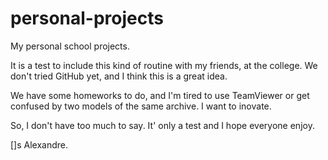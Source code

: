# personal-projects
My personal school projects.

It is a test to include this kind of routine with my friends, at the college. We don't tried GitHub yet, and I think this is a great idea.

We have some homeworks to do, and I'm tired to use TeamViewer or get confused by two models of the same archive. I want to inovate.

So, I don't have too much to say. It' only a test and I hope everyone enjoy.


[]s
Alexandre.
